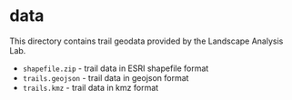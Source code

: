 # data

This directory contains trail geodata provided by the Landscape Analysis Lab.

* `shapefile.zip` - trail data in ESRI shapefile format
* `trails.geojson` - trail data in geojson format
* `trails.kmz` - trail data in kmz format
